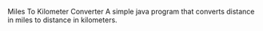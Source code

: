 Miles To Kilometer Converter 
A simple java program that converts  distance in miles to distance in kilometers.
